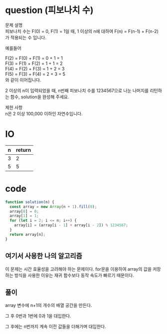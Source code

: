 # question (피보나치 수)

문제 설명  
피보나치 수는 F(0) = 0, F(1) = 1일 때, 1 이상의 n에 대하여 F(n) = F(n-1) + F(n-2) 가 적용되는 수 입니다.

예를들어

F(2) = F(0) + F(1) = 0 + 1 = 1  
F(3) = F(1) + F(2) = 1 + 1 = 2  
F(4) = F(2) + F(3) = 1 + 2 = 3  
F(5) = F(3) + F(4) = 2 + 3 = 5  
와 같이 이어집니다.

2 이상의 n이 입력되었을 때, n번째 피보나치 수를 1234567으로 나눈 나머지를 리턴하는 함수, solution을 완성해 주세요.

제한 사항  
n은 2 이상 100,000 이하인 자연수입니다.

# IO

| n   | return |
| --- | ------ |
| 3   | 2      |
| 5   | 5      |

# code

```js
function solution(n) {
  const array = new Array(n + 1).fill(0);
  array[0] = 0;
  array[1] = 1;
  for (let i = 2; i <= n; i++) {
    array[i] = (array[i - 1] + array[i - 2]) % 1234567;
  }
  return array[n];
}
```

## 여기서 사용한 나의 알고리즘

이 문제는 시간 효율성을 고려해야 하는 문제이다. for문을 이용하여 array의 값을 저장하는 방식을 사용한 이유는 재귀 함수보다 동작 속도가 빠르기 때문이다.

## 풀이

array 변수에 n+1의 개수의 배열 공간을 만든다.

그 후 0번과 1번에 0과 1을 대입한다.

그 후에는 n번까지 계속 이전 값들을 더해가며 대입한다.
